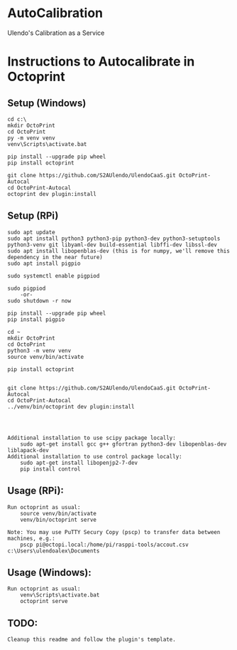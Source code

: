 # AutoCalibration

Ulendo's Calibration as a Service

# Instructions to Autocalibrate in Octoprint


## Setup (Windows)

	cd c:\
	mkdir OctoPrint
	cd OctoPrint
	py -m venv venv
	venv\Scripts\activate.bat
	
	pip install --upgrade pip wheel
	pip install octoprint
	
	git clone https://github.com/S2AUlendo/UlendoCaaS.git OctoPrint-Autocal
	cd OctoPrint-Autocal
	octoprint dev plugin:install


## Setup (RPi)

	sudo apt update
	sudo apt install python3 python3-pip python3-dev python3-setuptools python3-venv git libyaml-dev build-essential libffi-dev libssl-dev
	sudo apt install libopenblas-dev (this is for numpy, we'll remove this dependency in the near future)
	sudo apt install pigpio

 	sudo systemctl enable pigpiod
  
	sudo pigpiod
		-or-
	sudo shutdown -r now
	
	pip install --upgrade pip wheel
	pip install pigpio
	
	cd ~
	mkdir OctoPrint
	cd OctoPrint
	python3 -m venv venv
	source venv/bin/activate
	
	pip install octoprint
	
	
	git clone https://github.com/S2AUlendo/UlendoCaaS.git OctoPrint-Autocal
	cd OctoPrint-Autocal
	../venv/bin/octoprint dev plugin:install
	
	
	
	
	Additional installation to use scipy package locally:
		sudo apt-get install gcc g++ gfortran python3-dev libopenblas-dev liblapack-dev
	Additional installation to use control package locally:
	 	sudo apt-get install libopenjp2-7-dev
		pip install control



## Usage (RPi):

	Run octoprint as usual:
		source venv/bin/activate
		venv/bin/octoprint serve
		
	Note: You may use PuTTY Secury Copy (pscp) to transfer data between machines, e.g.:
		pscp pi@octopi.local:/home/pi/rasppi-tools/accout.csv c:\Users\ulendoalex\Documents


## Usage (Windows):

	Run octoprint as usual:
		venv\Scripts\activate.bat
		octoprint serve


## TODO:
	Cleanup this readme and follow the plugin's template.
